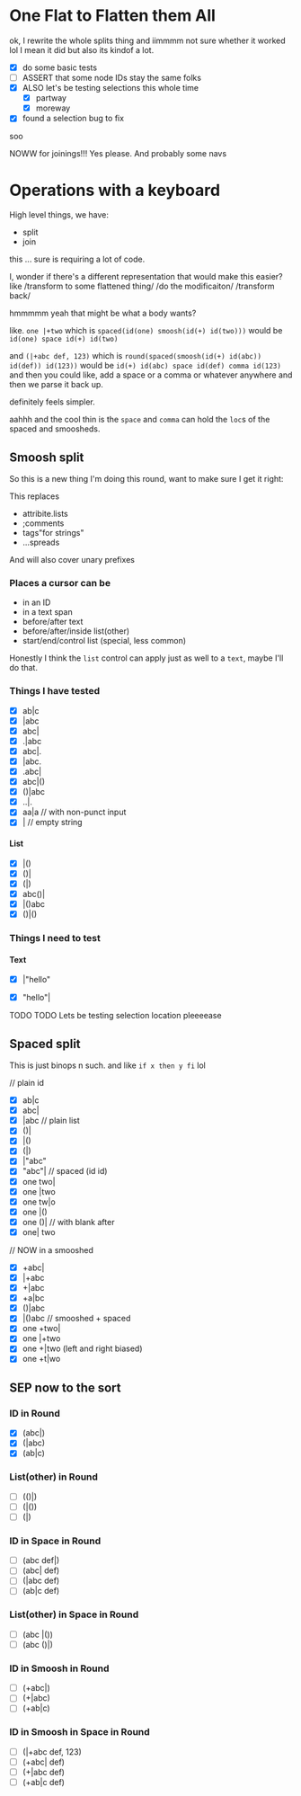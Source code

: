 
# One Flat to Flatten them All

ok, I rewrite the whole splits thing
and iimmmm not sure whether it worked lol
I mean it did
but also
its kindof a lot.

- [x] do some basic tests
- [ ] ASSERT that some node IDs stay the same folks
- [x] ALSO let's be testing selections this whole time
  - [x] partway
  - [x] moreway
- [x] found a selection bug to fix

soo


NOWW for joinings!!! Yes please.
And probably some navs


# Operations with a keyboard

High level things, we have:
- split
- join

this ... sure is requiring a lot of code.

I, wonder if there's a different representation
that would make this easier?
like /transform to some flattened thing/ /do the modificaiton/ /transform back/

hmmmmm yeah that might be what a body wants?

like.
`one |+two` which is
`spaced(id(one) smoosh(id(+) id(two)))`
would be
`id(one) space id(+) id(two)`

and `(|+abc def, 123)`
which is
`round(spaced(smoosh(id(+) id(abc)) id(def)) id(123))`
would be
`id(+) id(abc) space id(def) comma id(123)`
and then you could like, add a space or a comma or whatever anywhere
and then we parse it back up.

definitely feels simpler.

aahhh and the cool thin is the `space` and `comma` can hold the `loc`s of the spaced and smoosheds.


## Smoosh split

So this is a new thing I'm doing this round, want to make sure I get it right:

This replaces
- attribite.lists
- ;comments
- tags"for strings"
- ...spreads

And will also cover unary prefixes

### Places a cursor can be

- in an ID
- in a text span
- before/after text
- before/after/inside list(other)
- start/end/control list (special, less common)

Honestly I think the `list` control can apply just as well to a `text`, maybe I'll do that.

### Things I have tested

- [x] ab|c
- [x] |abc
- [x] abc|
- [x] .|abc
- [x] abc|.
- [x] |abc.
- [x] .abc|
- [x] abc|()
- [x] ()|abc
- [x] ..|.
- [x] aa|a // with non-punct input
- [x] | // empty string

#### List

- [x] |()
- [x] ()|
- [x] (|)
- [x] abc()|
- [x] |()abc
- [x] ()|()

### Things I need to test

#### Text

- [x] |"hello"
- [x] "hello"|


TODO TODO Lets be testing selection location pleeeease


## Spaced split

This is just binops n such. and like `if x then y fi` lol

// plain id
- [x] ab|c
- [x] abc|
- [x] |abc
// plain list
- [x] ()|
- [x] |()
- [x] (|)
- [x] |"abc"
- [x] "abc"|
// spaced (id id)
- [x] one two|
- [x] one |two
- [x] one tw|o
- [x] one |()
- [x] one ()|
// with blank after
- [x] one|  two

// NOW in a smooshed
- [x] +abc|
- [x] |+abc
- [x] +|abc
- [x] +a|bc
- [x] ()|abc
- [x] |()abc
// smooshed + spaced
- [x] one +two|
- [x] one |+two
- [x] one +|two (left and right biased)
- [x] one +t|wo

## SEP now to the sort

### ID in Round

- [x] (abc|)
- [x] (|abc)
- [x] (ab|c)

### List(other) in Round

- [ ] (()|)
- [ ] (|())
- [ ] (|)

### ID in Space in Round

- [ ] (abc def|)
- [ ] (abc| def)
- [ ] (|abc def)
- [ ] (ab|c def)

### List(other) in Space in Round

- [ ] (abc |())
- [ ] (abc ()|)

### ID in Smoosh in Round

- [ ] (+abc|)
- [ ] (+|abc)
- [ ] (+ab|c)

### ID in Smoosh in Space in Round

- [ ] (|+abc def, 123)
- [ ] (+abc| def)
- [ ] (+|abc def)
- [ ] (+ab|c def)

